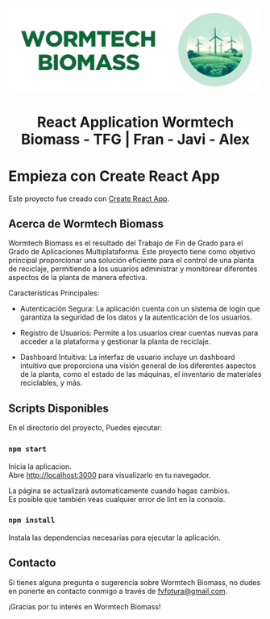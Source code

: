 <p align="center" style="padding-top: 3em">
  <a target="blank"><img src="src\assets\logo.png" width="500" alt="Wormtech Logo" /></a>
</p>

<h1 align="center">
React Application Wormtech Biomass - TFG | Fran - Javi - Alex
</h1>

# Empieza con Create React App

Este proyecto fue creado con [Create React App](https://github.com/facebook/create-react-app).

## Acerca de Wormtech Biomass

Wormtech Biomass es el resultado del Trabajo de Fin de Grado para el Grado de Aplicaciones Multiplataforma. Este proyecto tiene como objetivo principal proporcionar una solución eficiente para el control de una planta de reciclaje, permitiendo a los usuarios administrar y monitorear diferentes aspectos de la planta de manera efectiva.

Características Principales:

- Autenticación Segura: La aplicación cuenta con un sistema de login que garantiza la seguridad de los datos y la autenticación de los usuarios.

- Registro de Usuarios: Permite a los usuarios crear cuentas nuevas para acceder a la plataforma y gestionar la planta de reciclaje.

- Dashboard Intuitiva: La interfaz de usuario incluye un dashboard intuitivo que proporciona una visión general de los diferentes aspectos de la planta, como el estado de las máquinas, el inventario de materiales reciclables, y más.

## Scripts Disponibles

En el directorio del proyecto, Puedes ejecutar:

### `npm start`

Inicia la aplicacion.\
Abre [http://localhost:3000](http://localhost:3000) para visualizarlo en tu navegador.

La página se actualizará automaticamente cuando hagas cambios.\
Es posible que también veas cualquier error de lint en la consola.

### `npm install`

Instala las dependencias necesarias para ejecutar la aplicación.

## Contacto

Si tienes alguna pregunta o sugerencia sobre Wormtech Biomass, no dudes en ponerte en contacto conmigo a través de <a href="mailto:fvfotura@gmail.com">fvfotura@gmail.com</a>.

¡Gracias por tu interés en Wormtech Biomass!

